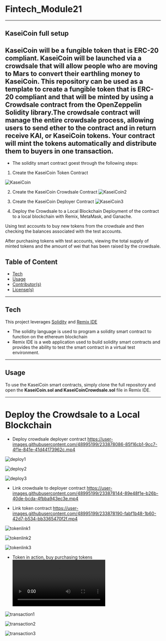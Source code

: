 # Fintech_Module21
---

## KaseiCoin full setup

KaseiCoin will be a fungible token that is ERC-20 compliant. KaseiCoin will be launched via a crowdsale that will allow people who are moving to Mars to convert their earthling money to KaseiCoin. This repository can be used as a template to create a fungible token that is ERC-20 compliant and that will be minted by using a Crowdsale contract from the OpenZeppelin Solidity library.The crowdsale contract will manage the entire crowdsale process, allowing users to send ether to the contract and in return receive KAI, or KaseiCoin tokens. Your contract will mint the tokens automatically and distribute them to buyers in one transaction.
--- 

* The solidity smart contract goest through the following steps:

1. Create the KaseiCoin Token Contract

![KaseiCoin](https://github.com/nielsdehaan1977/Fintech_Module21/blob/main/Images/1.Successfull_compilation_of_Kasei_token.jpg)

2. Create the KaseiCoin Crowdsale Contract
![KaseiCoin2](https://github.com/nielsdehaan1977/Fintech_Module21/blob/main/Images/2.Successfull_compilation_of_Kasei_crowdsale_contract.jpg)

3. Create the KaseiCoin Deployer Contract
![KaseiCoin3](https://github.com/nielsdehaan1977/Fintech_Module21/blob/main/Images/3.Successfull_compilation_of_Kasei_deployer_contract.jpg)


4. Deploy the Crowdsale to a Local Blockchain
Deployment of the contract to a local blockchain with Remix, MetaMask, and Ganache.

Using test accounts to buy new tokens from the crowdsale and then checking the balances associated with the test accounts.

After purchasing tokens with test accounts, viewing the total supply of minted tokens and the amount of wei that has been raised by the crowdsale.

## Table of Content

- [Tech](#technologies)
- [Usage](#usage)
- [Contributor(s)](#contributor(s))
- [License(s)](#license(s))

---
## Tech

This project leverages [Solidity](https://soliditylang.org/) and [Remix IDE](https://remix.ethereum.org/)

* The solidity language is used to program a solidity smart contract to function on the ethereum blockchain
* Remix IDE is a web application used to build solidity smart contracts and provides the ability to test the smart contract in a virtual test environment. 

---

## Usage

To use the KaseiCoin smart contracts, simply clone the full repository and open the **KaseiCoin.sol and KaseiCoinCrowdsale.sol** file in Remix IDE.

---

# Deploy the Crowdsale to a Local Blockchain

* Deploy crowdsale deployer contract
https://user-images.githubusercontent.com/48995199/233878086-85f16cb1-9cc7-4f1e-841e-41d44173962c.mp4

![deploy1](https://github.com/nielsdehaan1977/Fintech_Module21/blob/main/Images/4a1ContractDeployed.jpg)

![deploy2](https://github.com/nielsdehaan1977/Fintech_Module21/blob/main/Images/4a2ContractrecordedGanach.jpg)

![deploy3](https://github.com/nielsdehaan1977/Fintech_Module21/blob/main/Images/4a3ContractDeployedMetamask.jpg)


* Link crowdsale to deployer contract
https://user-images.githubusercontent.com/48995199/233878144-89e48f1e-b26b-40de-bcda-4fbba943ec3e.mp4


* Link token contract
https://user-images.githubusercontent.com/48995199/233878190-fabf1b48-1b60-42d7-b534-bb3365470f2f.mp4

![tokenlink1](https://github.com/nielsdehaan1977/Fintech_Module21/blob/main/Images/4c1AddTokenToMetamask.jpg)

![tokenlink2](https://github.com/nielsdehaan1977/Fintech_Module21/blob/main/Images/4c2AddTokenToMetamask.jpg)

![tokenlink3](https://github.com/nielsdehaan1977/Fintech_Module21/blob/main/Images/4c3AddTokenToMetamask.jpg)


* Token in action, buy purchasing tokens
![TokenVideo](https://user-images.githubusercontent.com/48995199/233878209-26cfe6fe-82c8-45fd-a9b0-f960df97a089.mp4)

![transaction1](https://github.com/nielsdehaan1977/Fintech_Module21/blob/main/Images/4d1AddedboughtTokensToMetamask.jpg)

![transaction2](https://github.com/nielsdehaan1977/Fintech_Module21/blob/main/Images/4d1transactioninGanache1.jpg)

![transaction3](https://github.com/nielsdehaan1977/Fintech_Module21/blob/main/Images/4d1transactioninGanache2.jpg)



